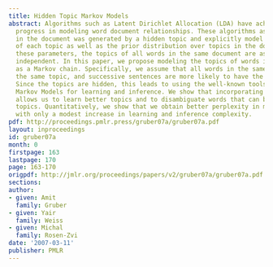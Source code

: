 ```yaml
---
title: Hidden Topic Markov Models
abstract: Algorithms such as Latent Dirichlet Allocation (LDA) have achieved significant
  progress in modeling word document relationships. These algorithms assume each word
  in the document was generated by a hidden topic and explicitly model the word distribution
  of each topic as well as the prior distribution over topics in the document. Given
  these parameters, the topics of all words in the same document are assumed to be
  independent. In this paper, we propose modeling the topics of words in the document
  as a Markov chain. Specifically, we assume that all words in the same sentence have
  the same topic, and successive sentences are more likely to have the same topics.
  Since the topics are hidden, this leads to using the well-known tools of Hidden
  Markov Models for learning and inference. We show that incorporating this dependency
  allows us to learn better topics and to disambiguate words that can belong to different
  topics. Quantitatively, we show that we obtain better perplexity in modeling documents
  with only a modest increase in learning and inference complexity.
pdf: http://proceedings.pmlr.press/gruber07a/gruber07a.pdf
layout: inproceedings
id: gruber07a
month: 0
firstpage: 163
lastpage: 170
page: 163-170
origpdf: http://jmlr.org/proceedings/papers/v2/gruber07a/gruber07a.pdf
sections: 
author:
- given: Amit
  family: Gruber
- given: Yair
  family: Weiss
- given: Michal
  family: Rosen-Zvi
date: '2007-03-11'
publisher: PMLR
---
```

